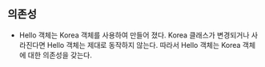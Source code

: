 ## 의존성
- Hello 객체는 Korea 객체를 사용하여 만들어 졌다. Korea 클래스가 변경되거나 사라진다면 Hello 객체는 제대로 동작하지 않는다. 따라서 Hello 객체는 Korea 객체에 대한 의존성을 갖는다.